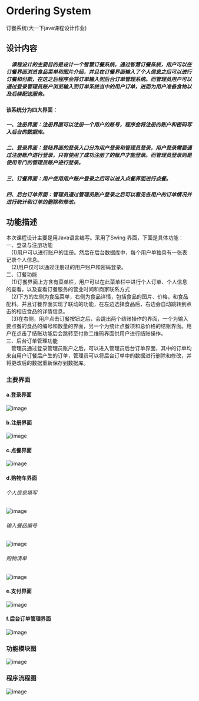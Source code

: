 # Ordering System
订餐系统(大一下java课程设计作业)
## 设计内容
##### &emsp;课程设计的主要目的是设计一个智慧订餐系统，通过智慧订餐系统，用户可以在订餐界面浏览食品菜单和图片介绍，并且在订餐界面输入了个人信息之后可以进行订餐和付款，在这之后程序会将订单输入到后台订单管理系统。而管理员用户可以通过登录管理员账户浏览输入到订单系统当中的用户订单，进而为用户准备食物以及后续配送服务。
#### 该系统分为四大界面：
##### 一、注册界面：注册界面可以注册一个用户的账号，程序会将注册的账户和密码写入后台的数据库。
##### 二、登录界面：登陆界面的登录入口分为用户登录和管理员登录，用户登录需要通过注册账户进行登录，只有使用了成功注册了的账户才能登录。而管理员登录则是使用专门的管理员账户进行登录。
##### 三、订餐界面：用户使用用户账户登录之后可以进入点餐界面进行点餐。
##### 四、后台订单界面：管理员通过管理员账户登录之后可以看见各用户的订单情况并进行统计和订单的删除和修改。
## 功能描述
本次课程设计主要是用Java语言编写。采用了Swing 界面，下面是具体功能：
<br>一、登录与注册功能
<br>&emsp;(1)用户可以进行账户的注册。然后在后台数据库中，每个用户单独具有一张表记录个人信息。
<br>&emsp;(2)用户仅可以通过注册过的用户账户和密码登录。
<br>二、订餐功能
<br>&emsp;(1)订餐界面上方含有菜单栏，用户可以在此菜单栏中进行个人订单、个人信息的查看，以及查看订餐服务的营业时间和商家联系方式
<br>&emsp;(2)下方的左侧为食品菜单，右侧为食品详情，包括食品的图片、价格，和食品配料。并且订餐界面实现了联动的功能，在左边选择食品后，右边会自动跳转到点击的相应食品的详情信息。
<br>&emsp;(3)在右侧，用户点击订餐按钮之后，会跳出两个结账操作的界面，一个为输入要点餐的食品的编号和数量的界面，另一个为统计点餐项和总价格的结账界面。用户在点击了结账功能后会跳转至付款二维码界面供用户进行结账操作。
<br>三、后台订单管理功能
<br>&emsp;管理员通过登录管理员账户之后，可以进入管理员后台订单界面，其中的订单均来自用户订餐后产生的订单，管理员可以将后台订单中的数据进行删除和修改，并将更改后的数据重新保存到数据库。
### 主要界面
#### a.登录界面
![image](https://github.com/JimStevens-YZY/Project/blob/master/photo/pic1.png)
#### b.注册界面
![image](https://github.com/JimStevens-YZY/Project/blob/master/photo/pic2.png)
#### c.点餐界面
![image](https://github.com/JimStevens-YZY/Project/blob/master/photo/pic3.png)
#### d.购物车界面
###### 个人信息填写
![image](https://github.com/JimStevens-YZY/Project/blob/master/photo/pic4.png)
###### 输入餐品编号
![image](https://github.com/JimStevens-YZY/Project/blob/master/photo/pic5.png)
###### 购物清单
![image](https://github.com/JimStevens-YZY/Project/blob/master/photo/pic6.png)
#### e.支付界面
![image](https://github.com/JimStevens-YZY/Project/blob/master/photo/pic7.png)
#### f.后台订单管理界面
![image](https://github.com/JimStevens-YZY/Project/blob/master/photo/pic8.png)
### 功能模块图
![image](https://github.com/JimStevens-YZY/Project/blob/master/photo/pic9.png)
### 程序流程图
![image](https://github.com/JimStevens-YZY/Project/blob/master/photo/pic10.png)

